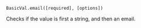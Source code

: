 ```BasicVal.email([required], [options])```

Checks if the value is first a string, and then an email.